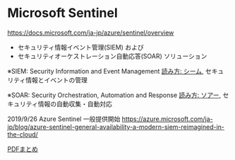 # Microsoft Sentinel

https://docs.microsoft.com/ja-jp/azure/sentinel/overview

- セキュリティ情報イベント管理(SIEM) および
- セキュリティオーケストレーション自動応答(SOAR) ソリューション

※SIEM: Security Information and Event Management [読み方: シーム](https://www.google.com/search?q=siem++%E3%82%B7%E3%83%BC%E3%83%A0+security), セキュリティ情報とイベントの管理

※SOAR: Security Orchestration, Automation and Response [読み方: ソアー](https://www.google.com/search?q=soar+%E3%82%BD%E3%82%A2%E3%83%BC+security), セキュリティ情報の自動収集・自動対応

2019/9/26 Azure Sentinel 一般提供開始
https://azure.microsoft.com/ja-jp/blog/azure-sentinel-general-availability-a-modern-siem-reimagined-in-the-cloud/

[PDFまとめ](../AZ-500/pdf/mod4/Microsoft%20Sentinel%20まとめ.pdf)


